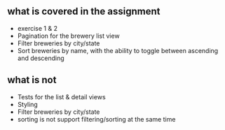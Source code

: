 ## what is covered in the assignment
- exercise 1 & 2
- Pagination for the brewery list view
- Filter breweries by city/state
- Sort breweries by name, with the ability to toggle between ascending and descending
## what is not
- Tests for the list & detail views
- Styling
- Filter breweries by city/state
- sorting is not support filtering/sorting at the same time
